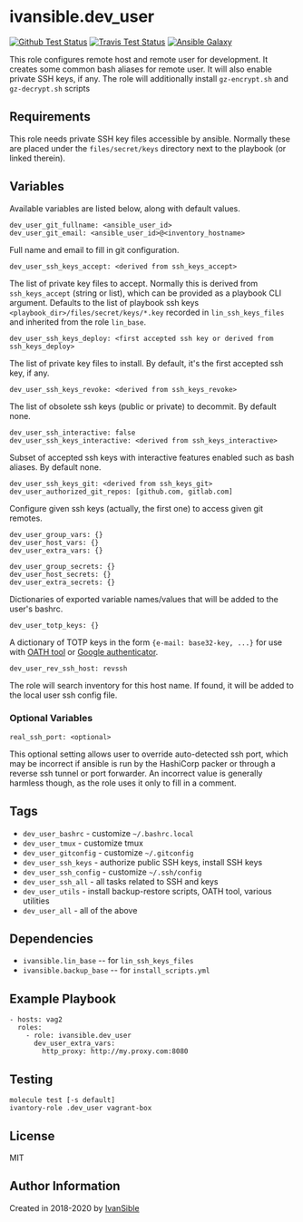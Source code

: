 # ivansible.dev_user

[![Github Test Status](https://github.com/ivansible/dev-user/workflows/Molecule%20test/badge.svg?branch=master)](https://github.com/ivansible/dev-user/actions)
[![Travis Test Status](https://travis-ci.org/ivansible/dev-user.svg?branch=master)](https://travis-ci.org/ivansible/dev-user)
[![Ansible Galaxy](https://img.shields.io/badge/galaxy-ivansible.dev__user-68a.svg?style=flat)](https://galaxy.ansible.com/ivansible/dev_user/)

This role configures remote host and remote user for development.
It creates some common bash aliases for remote user.
It will also enable private SSH keys, if any.
The role will additionally install `gz-encrypt.sh` and `gz-decrypt.sh` scripts


## Requirements

This role needs private SSH key files accessible by ansible.
Normally these are placed under the `files/secret/keys` directory
next to the playbook (or linked therein).


## Variables

Available variables are listed below, along with default values.

    dev_user_git_fullname: <ansible_user_id>
    dev_user_git_email: <ansible_user_id>@<inventory_hostname>

Full name and email to fill in git configuration.


    dev_user_ssh_keys_accept: <derived from ssh_keys_accept>
The list of private key files to accept.
Normally this is derived from `ssh_keys_accept` (string or list),
which can be provided as a playbook CLI argument.
Defaults to the list of playbook ssh keys `<playbook_dir>/files/secret/keys/*.key`
recorded in `lin_ssh_keys_files` and inherited from the role `lin_base`.

    dev_user_ssh_keys_deploy: <first accepted ssh key or derived from ssh_keys_deploy>
The list of private key files to install.
By default, it's the first accepted ssh key, if any.

    dev_user_ssh_keys_revoke: <derived from ssh_keys_revoke>
The list of obsolete ssh keys (public or private) to decommit.
By default none.

    dev_user_ssh_interactive: false
    dev_user_ssh_keys_interactive: <derived from ssh_keys_interactive>
Subset of accepted ssh keys with interactive features enabled such as bash aliases.
By default none.

    dev_user_ssh_keys_git: <derived from ssh_keys_git>
    dev_user_authorized_git_repos: [github.com, gitlab.com]
Configure given ssh keys (actually, the first one) to access given git remotes.

    dev_user_group_vars: {}
    dev_user_host_vars: {}
    dev_user_extra_vars: {}

    dev_user_group_secrets: {}
    dev_user_host_secrets: {}
    dev_user_extra_secrets: {}

Dictionaries of exported variable names/values that will be added to the
user's bashrc.

    dev_user_totp_keys: {}
A dictionary of TOTP keys in the form `{e-mail: base32-key, ...}`
for use with [OATH tool](wiki.archlinux.org/*/Google_Authenticator#Code_generation)
or [Google authenticator](https://google-authenticator.com).

    dev_user_rev_ssh_host: revssh

The role will search inventory for this host name. If found, it will
be added to the local user ssh config file.


### Optional Variables

    real_ssh_port: <optional>

This optional setting allows user to override auto-detected ssh port,
which may be incorrect if ansible is run by the HashiCorp packer
or through a reverse ssh tunnel or port forwarder.
An incorrect value is generally harmless though, as the role uses it
only to fill in a comment.


## Tags

- `dev_user_bashrc` - customize `~/.bashrc.local`
- `dev_user_tmux` - customize tmux
- `dev_user_gitconfig` - customize `~/.gitconfig`
- `dev_user_ssh_keys` - authorize public SSH keys, install SSH keys
- `dev_user_ssh_config` - customize `~/.ssh/config`
- `dev_user_ssh_all` - all tasks related to SSH and keys
- `dev_user_utils` - install backup-restore scripts, OATH tool, various utilities
- `dev_user_all` - all of the above


## Dependencies

- `ivansible.lin_base` -- for `lin_ssh_keys_files`
- `ivansible.backup_base` -- for `install_scripts.yml`


## Example Playbook

    - hosts: vag2
      roles:
        - role: ivansible.dev_user
          dev_user_extra_vars:
            http_proxy: http://my.proxy.com:8080


## Testing

    molecule test [-s default]
    ivantory-role .dev_user vagrant-box


## License

MIT


## Author Information

Created in 2018-2020 by [IvanSible](https://github.com/ivansible)

